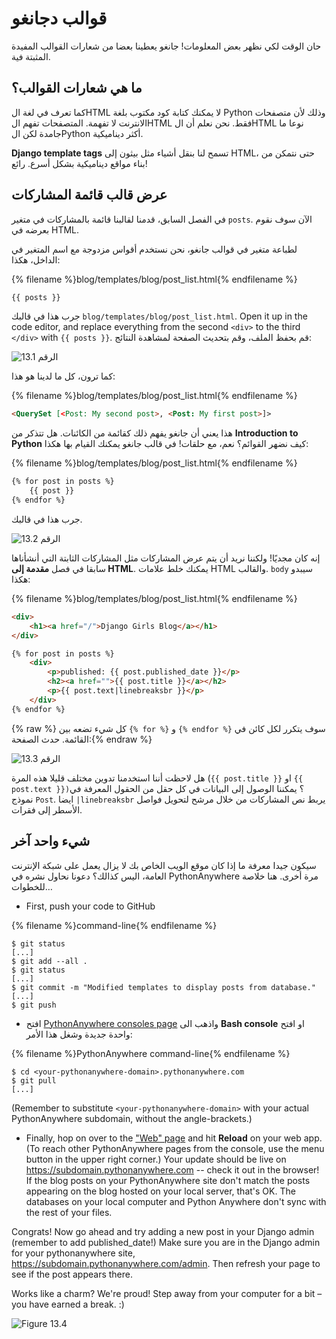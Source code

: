 # قوالب دجانغو

حان الوقت لكي نظهر بعض المعلومات! جانغو يعطينا بعضا من شعارات القوالب المفيدة المثبتة فية.

## ما هي شعارات القوالب؟

كما تعرف في لغة الHTML لا يمكنك كتابة كود مكتوب بلغة Python وذلك لأن متصفحات الانترنت لا تفهمة. المتصفحات تفهم الHTML فقط. نحن نعلم أن الHTML نوعا ما جامدة لكن الPython أكثر ديناميكية.

**Django template tags** تسمح لنا بنقل أشياء مثل بيثون إلى HTML، حتى نتمكن من بناء مواقع ديناميكية بشكل أسرع. رائع!

## عرض قالب قائمة المشاركات

في الفصل السابق، قدمنا لقالبنا قائمة بالمشاركات في متغير `posts`. الآن سوف نقوم بعرضه في HTML.

لطباعة متغير في قوالب جانغو، نحن نستخدم أقواس مزدوجة مع اسم المتغير في الداخل، هكذا:

{% filename %}blog/templates/blog/post_list.html{% endfilename %}

```html
{{ posts }}
```

جرب هذا في قالبك `blog/templates/blog/post_list.html`. Open it up in the code editor, and replace everything from the second `<div>` to the third `</div>` with `{{ posts }}`. قم بحفظ الملف، وقم بتحديث الصفحة لمشاهدة النتائج:

![الرقم 13.1](images/step1.png)

كما ترون، كل ما لدينا هو هذا:

{% filename %}blog/templates/blog/post_list.html{% endfilename %}

```html
<QuerySet [<Post: My second post>, <Post: My first post>]>
```

هذا يعني أن جانغو يفهم ذلك كقائمة من الكائنات. هل تتذكر من **Introduction to Python** كيف نضهر القوائم؟ نعم، مع حلقات! في قالب جانغو يمكنك القيام بها هكذا:

{% filename %}blog/templates/blog/post_list.html{% endfilename %}

```html
{% for post in posts %}
    {{ post }}
{% endfor %}
```

جرب هذا في قالبك.

![الرقم 13.2](images/step2.png)

إنه كان مجديًا! ولكننا نريد أن يتم عرض المشاركات مثل المشاركات الثابتة التي أنشأناها سابقا في فصل **مقدمة إلى HTML**. يمكنك خلط علامات HTML والقالب. `body` سيبدو هكذا:

{% filename %}blog/templates/blog/post_list.html{% endfilename %}

```html
<div>
    <h1><a href="/">Django Girls Blog</a></h1>
</div>

{% for post in posts %}
    <div>
        <p>published: {{ post.published_date }}</p>
        <h2><a href="">{{ post.title }}</a></h2>
        <p>{{ post.text|linebreaksbr }}</p>
    </div>
{% endfor %}
```

{% raw %} كل شيء تضعه بين `{% for %}` و `{% endfor %}` سوف يتكرر لكل كائن في القائمة. حدث الصفحة:{% endraw %}

![الرقم 13.3](images/step3.png)

هل لاحظت أننا استخدمنا تدوين مختلف قليلا هذه المرة (`{{ post.title }}` او `{{ post.text }})`؟ يمكننا الوصول إلى البيانات في كل حقل من الحقول المعرفة في نموذج `Post`. ايضا `|linebreaksbr` يربط نص المشاركات من خلال مرشح لتحويل فواصل الأسطر إلى فقرات.

## شيء واحد آخر

سيكون جيدا معرفة ما إذا كان موقع الويب الخاص بك لا يزال يعمل على شبكة الإنترنت العامة، اليس كذالك؟ دعونا نحاول نشره في PythonAnywhere مرة أخرى. هنا خلاصة للخطوات…

* First, push your code to GitHub

{% filename %}command-line{% endfilename %}

    $ git status
    [...]
    $ git add --all .
    $ git status
    [...]
    $ git commit -m "Modified templates to display posts from database."
    [...]
    $ git push
    

* افتح [PythonAnywhere consoles page](https://www.pythonanywhere.com/consoles/) واذهب الى **Bash console** او افتح واحدة جديدة وشغل هذا الأمر:

{% filename %}PythonAnywhere command-line{% endfilename %}

    $ cd <your-pythonanywhere-domain>.pythonanywhere.com
    $ git pull
    [...]
    

(Remember to substitute `<your-pythonanywhere-domain>` with your actual PythonAnywhere subdomain, without the angle-brackets.)

* Finally, hop on over to the ["Web" page](https://www.pythonanywhere.com/web_app_setup/) and hit **Reload** on your web app. (To reach other PythonAnywhere pages from the console, use the menu button in the upper right corner.) Your update should be live on https://subdomain.pythonanywhere.com -- check it out in the browser! If the blog posts on your PythonAnywhere site don't match the posts appearing on the blog hosted on your local server, that's OK. The databases on your local computer and Python Anywhere don't sync with the rest of your files.

Congrats! Now go ahead and try adding a new post in your Django admin (remember to add published_date!) Make sure you are in the Django admin for your pythonanywhere site, https://subdomain.pythonanywhere.com/admin. Then refresh your page to see if the post appears there.

Works like a charm? We're proud! Step away from your computer for a bit – you have earned a break. :)

![Figure 13.4](images/donut.png)
